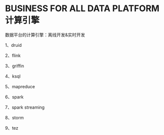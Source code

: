 # BUSINESS FOR ALL DATA PLATFORM 计算引擎

数据平台的计算引擎：离线开发&实时开发

1、druid

2、flink

3、griffin

4、ksql

5、mapreduce

6、spark

7、spark streaming

8、storm

9、tez